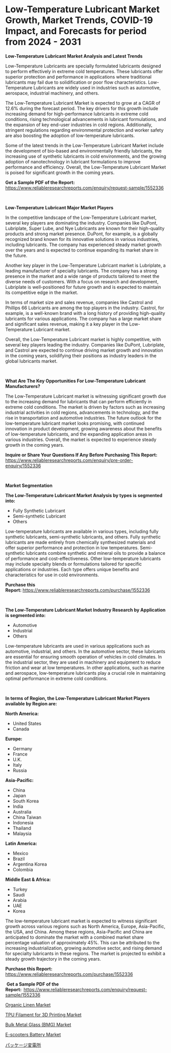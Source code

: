 <p><h1>Low-Temperature Lubricant Market Growth, Market Trends, COVID-19 Impact, and Forecasts for period from 2024 - 2031</h1></p><p><strong>Low-Temperature Lubricant Market Analysis and Latest Trends</strong></p>
<p><p>Low-Temperature Lubricants are specially formulated lubricants designed to perform effectively in extreme cold temperatures. These lubricants offer superior protection and performance in applications where traditional lubricants may fail due to solidification or poor flow characteristics. Low-Temperature Lubricants are widely used in industries such as automotive, aerospace, industrial machinery, and others.</p><p>The Low-Temperature Lubricant Market is expected to grow at a CAGR of 12.6% during the forecast period. The key drivers for this growth include increasing demand for high-performance lubricants in extreme cold conditions, rising technological advancements in lubricant formulations, and the expansion of key end-user industries in cold regions. Additionally, stringent regulations regarding environmental protection and worker safety are also boosting the adoption of low-temperature lubricants.</p><p>Some of the latest trends in the Low-Temperature Lubricant Market include the development of bio-based and environmentally friendly lubricants, the increasing use of synthetic lubricants in cold environments, and the growing adoption of nanotechnology in lubricant formulations to improve performance and efficiency. Overall, the Low-Temperature Lubricant Market is poised for significant growth in the coming years.</p></p>
<p><strong>Get a Sample PDF of the Report:&nbsp;</strong> <a href="https://www.reliableresearchreports.com/enquiry/request-sample/1552336">https://www.reliableresearchreports.com/enquiry/request-sample/1552336</a></p>
<p>&nbsp;</p>
<p><strong>Low-Temperature Lubricant Major Market Players</strong></p>
<p><p>In the competitive landscape of the Low-Temperature Lubricant market, several key players are dominating the industry. Companies like DuPont, Lubriplate, Super Lube, and Nye Lubricants are known for their high-quality products and strong market presence. DuPont, for example, is a globally recognized brand known for its innovative solutions in various industries, including lubricants. The company has experienced steady market growth over the years and is expected to continue expanding its market share in the future.</p><p>Another key player in the Low-Temperature Lubricant market is Lubriplate, a leading manufacturer of specialty lubricants. The company has a strong presence in the market and a wide range of products tailored to meet the diverse needs of customers. With a focus on research and development, Lubriplate is well-positioned for future growth and is expected to maintain its competitive edge in the market.</p><p>In terms of market size and sales revenue, companies like Castrol and Phillips 66 Lubricants are among the top players in the industry. Castrol, for example, is a well-known brand with a long history of providing high-quality lubricants for various applications. The company has a large market share and significant sales revenue, making it a key player in the Low-Temperature Lubricant market.</p><p>Overall, the Low-Temperature Lubricant market is highly competitive, with several key players leading the industry. Companies like DuPont, Lubriplate, and Castrol are expected to continue driving market growth and innovation in the coming years, solidifying their positions as industry leaders in the global lubricants market.</p></p>
<p>&nbsp;</p>
<p><strong>What Are The Key Opportunities For Low-Temperature Lubricant Manufacturers?</strong></p>
<p><p>The Low-Temperature Lubricant market is witnessing significant growth due to the increasing demand for lubricants that can perform efficiently in extreme cold conditions. The market is driven by factors such as increasing industrial activities in cold regions, advancements in technology, and the rise in transportation and automotive industries. The future outlook for the low-temperature lubricant market looks promising, with continued innovation in product development, growing awareness about the benefits of low-temperature lubricants, and the expanding application areas in various industries. Overall, the market is expected to experience steady growth in the coming years.</p></p>
<p><strong>Inquire or Share Your Questions If Any Before Purchasing This Report:</strong> <a href="https://www.reliableresearchreports.com/enquiry/pre-order-enquiry/1552336">https://www.reliableresearchreports.com/enquiry/pre-order-enquiry/1552336</a></p>
<p>&nbsp;</p>
<p><strong>Market Segmentation</strong></p>
<p><strong>The Low-Temperature Lubricant Market Analysis by types is segmented into:</strong></p>
<p><ul><li>Fully Synthetic Lubricant</li><li>Semi-synthetic Lubricant</li><li>Others</li></ul></p>
<p><p>Low-temperature lubricants are available in various types, including fully synthetic lubricants, semi-synthetic lubricants, and others. Fully synthetic lubricants are made entirely from chemically synthesized materials and offer superior performance and protection in low temperatures. Semi-synthetic lubricants combine synthetic and mineral oils to provide a balance of performance and cost-effectiveness. Other low-temperature lubricants may include specialty blends or formulations tailored for specific applications or industries. Each type offers unique benefits and characteristics for use in cold environments.</p></p>
<p><strong>Purchase this Report:&nbsp;</strong><a href="https://www.reliableresearchreports.com/purchase/1552336">https://www.reliableresearchreports.com/purchase/1552336</a></p>
<p>&nbsp;</p>
<p><strong>The Low-Temperature Lubricant Market Industry Research by Application is segmented into:</strong></p>
<p><ul><li>Automotive</li><li>Industrial</li><li>Others</li></ul></p>
<p><p>Low-temperature lubricants are used in various applications such as automotive, industrial, and others. In the automotive sector, these lubricants are essential for ensuring smooth operation of vehicles in cold climates. In the industrial sector, they are used in machinery and equipment to reduce friction and wear at low temperatures. In other applications, such as marine and aerospace, low-temperature lubricants play a crucial role in maintaining optimal performance in extreme cold conditions.</p></p>
<p>&nbsp;</p>
<p><strong>In terms of Region, the Low-Temperature Lubricant Market Players available by Region are:</strong></p>
<p>
    <p> <strong> North America: </strong>
        <ul>
            <li>United States</li>
            <li>Canada</li>
        </ul>
        </p> 
    <p> <strong> Europe: </strong>
        <ul>
            <li>Germany</li>
            <li>France</li>
            <li>U.K.</li>
            <li>Italy</li>
            <li>Russia</li>
        </ul>
        </p> 
    <p> <strong> Asia-Pacific: </strong>
        <ul>
            <li>China</li>
            <li>Japan</li>
            <li>South Korea</li>
            <li>India</li>
            <li>Australia</li>
            <li>China Taiwan</li>
            <li>Indonesia</li>
            <li>Thailand</li>
            <li>Malaysia</li>
        </ul>
        </p> 
    <p> <strong> Latin America: </strong>
        <ul>
            <li>Mexico</li>
            <li>Brazil</li>
            <li>Argentina Korea</li>
            <li>Colombia</li>
        </ul>
        </p> 
    <p> <strong> Middle East & Africa: </strong>
        <ul>
            <li>Turkey</li>
            <li>Saudi</li>
            <li>Arabia</li>
            <li>UAE</li>
            <li>Korea</li>
        </ul>
    </p>
    </p>
<p><p>The low-temperature lubricant market is expected to witness significant growth across various regions such as North America, Europe, Asia-Pacific, the USA, and China. Among these regions, Asia-Pacific and China are anticipated to dominate the market with a combined market share percentage valuation of approximately 45%. This can be attributed to the increasing industrialization, growing automotive sector, and rising demand for specialty lubricants in these regions. The market is projected to exhibit a steady growth trajectory in the coming years.</p></p>
<p><strong>Purchase this Report: </strong><a href="https://www.reliableresearchreports.com/purchase/1552336">https://www.reliableresearchreports.com/purchase/1552336</a></p>
<p>&nbsp;<strong>Get a Sample PDF of the Report:&nbsp;&nbsp;</strong><a href="https://www.reliableresearchreports.com/enquiry/request-sample/1552336">https://www.reliableresearchreports.com/enquiry/request-sample/1552336</a></p>
<p><strong></strong></p>
<p><p><a href="https://issuu.com/reportprime-2/docs/organic-linen-market-size-2030.pptx">Organic Linen Market</a></p><p><a href="https://github.com/jerrycopelandthomaswsqd8q/Market-Research-Report-List-1/blob/main/tpu-filament-for-3d-printing-market.md">TPU Filament for 3D Printing Market</a></p><p><a href="https://github.com/brenzgnarento/Market-Research-Report-List-1/blob/main/bulk-metal-glass-bmg-market.md">Bulk Metal Glass (BMG) Market</a></p><p><a href="https://issuu.com/reportprime-2/docs/e-scooters-battery-market-size-2030.pptx">E-scooters Battery Market</a></p><p><a href="https://github.com/jkjreqjscoxx7/Market-Research-Report-List-1/blob/main/8110440249.md">パッケージ変電所</a></p></p>